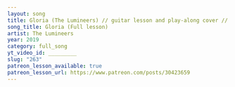 ```yaml
---
layout: song
title: Gloria (The Lumineers) // guitar lesson and play-along cover // Song Notes by David Pots
song_title: Gloria (Full lesson)
artist: The Lumineers
year: 2019
category: full_song
yt_video_id: _________
slug: "263"
patreon_lesson_available: true
patreon_lesson_url: https://www.patreon.com/posts/30423659
---
```

